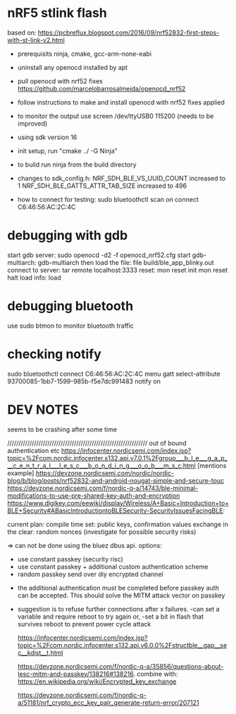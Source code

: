 # nRF5 stlink flash
based on: https://pcbreflux.blogspot.com/2016/09/nrf52832-first-steps-with-st-link-v2.html

- prerequisits
ninja, cmake, gcc-arm-none-eabi

- uninstall any openocd installed by apt
- pull openocd with nrf52 fixes https://github.com/marcelobarrosalmeida/openocd_nrf52
- follow instructions to make and install openocd with nrf52 fixes applied

- to monitor the output use screen /dev/ttyUSB0 115200 
(needs to be improved)

- using sdk version 16
- init setup,
run "cmake ../ -G Ninja"

- to build
run ninja from the build directory

 - changes to sdk_config.h:
NRF_SDH_BLE_VS_UUID_COUNT increased to 1
NRF_SDH_BLE_GATTS_ATTR_TAB_SIZE increased to 496

- how to connect for testing:
sudo bluetoothctl
    scan on
    connect C6:46:56:AC:2C:4C

# debugging with gdb
start gdb server: sudo openocd -d2 -f openocd_nrf52.cfg
start gdb-multiarch: gdb-multiarch
then load the file: file build/ble_app_blinky.out
connect to server: tar remote localhost:3333
reset: mon reset init
mon reset halt
load info: load

# debugging bluetooth
use sudo btmon to monitor bluetooth traffic

# checking notify
sudo bluetoothctl
connect C6:46:56:AC:2C:4C
menu gatt
select-attribute 93700085-1bb7-1599-985b-f5e7dc991483
notify on

# DEV NOTES
seems to be crashing after some time

///////////////////////////////////////////////////////////////
out of bound authentication etc
https://infocenter.nordicsemi.com/index.jsp?topic=%2Fcom.nordic.infocenter.s132.api.v7.0.1%2Fgroup___b_l_e___g_a_p___c_e_n_t_r_a_l___l_e_s_c___b_o_n_d_i_n_g___o_o_b___m_s_c.html
[mentions example] https://devzone.nordicsemi.com/nordic/nordic-blog/b/blog/posts/nrf52832-and-android-nougat-simple-and-secure-touc
https://devzone.nordicsemi.com/f/nordic-q-a/14743/ble-minimal-modifications-to-use-pre-shared-key-auth-and-encryption
https://www.digikey.com/eewiki/display/Wireless/A+Basic+Introduction+to+BLE+Security#ABasicIntroductiontoBLESecurity-SecurityIssuesFacingBLE:

current plan:
    compile time set: public keys, confirmation values
    exchange in the clear: random nonces (investigate for possible security risks)

=> can not be done using the bluez dbus api. options:

- use constant passkey (security risc)
- use constant passkey + additional custom authentication scheme
- random passkey send over diy encrypted channel

* the additional authentication must be completed before passkey auth can be accepted. This should solve the MITM attack vector on passkey

* suggestion is to refuse further connections after x failures.
    -can set a variable and require reboot to try again or,
    -set a bit in flash that survives reboot to prevent power cycle attack


    https://infocenter.nordicsemi.com/index.jsp?topic=%2Fcom.nordic.infocenter.s132.api.v6.0.0%2Fstructble__gap__sec__kdist__t.html

    https://devzone.nordicsemi.com/f/nordic-q-a/35856/questions-about-lesc-mitm-and-passkey/138216#138216.
    combine with:
    https://en.wikipedia.org/wiki/Encrypted_key_exchange

    https://devzone.nordicsemi.com/f/nordic-q-a/51181/nrf_crypto_ecc_key_pair_generate-return-error/207121